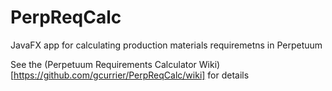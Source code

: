 # PerpReqCalc
 JavaFX app for calculating production materials requiremetns in Perpetuum

 See the (Perpetuum Requirements Calculator Wiki)[https://github.com/gcurrier/PerpReqCalc/wiki] for details
